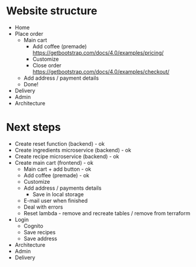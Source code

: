 # Website structure

- Home
- Place order
  - Main cart
    - Add coffee (premade) <https://getbootstrap.com/docs/4.0/examples/pricing/>
    - Customize
    - Close order <https://getbootstrap.com/docs/4.0/examples/checkout/>
  - Add address / payment details
  - Done!
- Delivery
- Admin
- Architecture

# Next steps

- Create reset function (backend) - ok
- Create ingredients microservice (backend) - ok
- Create recipe microservice (backend) - ok
- Create main cart (frontend) - ok
  - Main cart + add button - ok
  - Add coffee (premade) - ok
  - Customize
  - Add address / payments details
    - Save in local storage
  - E-mail user when finished
  - Deal with errors
  - Reset lambda - remove and recreate tables / remove from terraform
- Login
  - Cognito
  - Save recipes
  - Save address
- Architecture
- Admin
- Delivery
